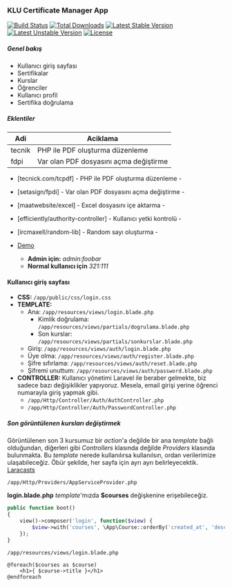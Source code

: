 ### KLU Certificate Manager App

[![Build Status](https://travis-ci.org/laravel/framework.svg)](https://travis-ci.org/laravel/framework)
[![Total Downloads](https://poser.pugx.org/laravel/framework/downloads.svg)](https://packagist.org/packages/laravel/framework)
[![Latest Stable Version](https://poser.pugx.org/laravel/framework/v/stable.svg)](https://packagist.org/packages/laravel/framework)
[![Latest Unstable Version](https://poser.pugx.org/laravel/framework/v/unstable.svg)](https://packagist.org/packages/laravel/framework)
[![License](https://poser.pugx.org/laravel/framework/license.svg)](https://packagist.org/packages/laravel/framework)

##### Genel bakış

* Kullanıcı giriş sayfası
* Sertifikalar
* Kurslar
* Öğrenciler
* Kullanıcı profil
* Sertifika doğrulama

##### Eklentiler

| Adi | Aciklama |
|--------------------|-----------------------|
| tecnik             | PHP ile PDF oluşturma düzenleme |
| fdpi               | Var olan PDF dosyasını açma değiştirme |


* [tecnick.com/tcpdf] - PHP ile PDF oluşturma düzenleme - 
* [setasign/fpdi] - Var olan PDF dosyasını açma değiştirme - 
* [maatwebsite/excel] - Excel dosyasını içe aktarma - 
* [efficiently/authority-controller] - Kullanıcı yetki kontrolü -
* [ircmaxell/random-lib] - Random sayı oluşturma - 

* [Demo](http://certificate.byethost5.com)
    * __Admin için:__ _admin:foobar_
    * __Normal kullanıcı için__ _321:111_


#### Kullanıcı giriş sayfası

* __CSS:__ `/app/public/css/login.css`
* __TEMPLATE:__ 
    * Ana: `/app/resources/views/login.blade.php`
        * Kimlik doğrulama: `/app/resources/views/partials/dogrulama.blade.php`
        * Son kurslar: `/app/resources/views/partials/sonkurslar.blade.php`
    * Giriş: `/app/resources/views/auth/login.blade.php`
    * Üye olma: `/app/resources/views/auth/register.blade.php`
    * Şifre sıfırlama: `/app/resources/views/auth/reset.blade.php`
    * Şifremi unuttum: `/app/resources/views/auth/password.blade.php`
* __CONTROLLER:__ Kullanıcı yönetimi Laravel ile beraber gelmekte, biz sadece bazı değişiklikler yapıyoruz. Mesela, email girişi yerine öğrenci numarayla giriş yapmak gibi.
    * `/app/Http/Controller/Auth/AuthController.php`
    * `/app/Http/Controller/Auth/PasswordController.php`

##### Son görüntülenen kursları değiştirmek

Görüntülenen son 3 kursumuz bir _action_'a değilde bir ana _template_ bağlı olduğundan, diğerleri gibi _Controllers_ klasında değilde _Providers_ klasında bulunmakta. Bu _template_ nerede kullanılırsa kullanılsın, ordan verilerimize ulaşabileceğiz. Öbür şekilde, her sayfa için ayrı ayrı belirleyecektik. [Laracasts](https://laracasts.com/series/laravel-5-fundamentals)

`/app/Http/Providers/AppServiceProvider.php`

__login.blade.php__ _template_'mızda __$courses__ değişkenine erişebileceğiz.

```php
public function boot()
{
    view()->composer('login', function($view) {
        $view->with('courses', \App\Course::orderBy('created_at', 'desc')->limit(3)->get());
    });
}
```

`/app/resources/views/login.blade.php`

```blade
@foreach($courses as $course)
    <h1>{ $course->title }</h1>
@endforeach
```
